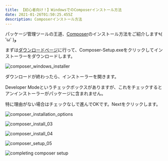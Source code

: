```yaml
---
title: 【初心者向け！】WindowsでのComposerインストール方法
date: 2021-01-26T01:50:25.455Z
description: Composerインストール方法
---
```

パッケージ管理ツールの王道、[Composer](https://getcomposer.org/)のインストール方法をご紹介します٩( 'ω' )و

まずは[ダウンロードページ](https://getcomposer.org/download/)に行って、Composer-Setup.exeをクリックしてインストーラーをダウンロードします。

![composer_windows_installer](/img/composer1.png "composer_setup_1")

ダウンロードが終わったら、インストーラーを開きます。

Developer Modeというチェックボックスがありますが、これをチェックするとアンインストーラーがパッケージに含まれません。

特に理由がない場合はチェックなしで進んでOKです。Nextをクリックします。

![composer_installation_options](/img/composer2.png "composer_setup_02")

![](/img/composer3.png?w=300 "composer_install_03")

![](/img/composer4.png?w=300 "composer_install_04")

![](/img/composer5.png?w=300 "composer_setup_05")

![completing composer setup](/img/composer6.png?w=300 "composer_setup_06")